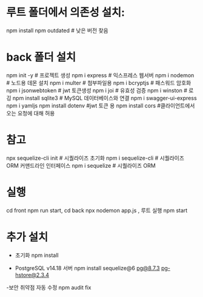# 루트 폴더에서 의존성 설치:
npm install
npm outdated # 낮은 버전 찾음

# back 폴더 설치
npm init -y # 프로젝트 생성
npm i express  # 익스프레스 웹서버
npm i nodemon  # 노드용 데몬 설치
npm i multer  # 첨부파일용
npm i bcryptjs # 패스워드 암호화
npm i jsonwebtoken # jwt 토큰생성
npm i joi # 유효성 검증
npm i winston # 로깅
npm install sqlite3 # MySQL 데이터베이스와 연결
npm i swagger-ui-express 
npm i yamljs 
npm install dotenv #jwt 토큰 용
npm install cors #클라이언트에서 오는 요청에 대해 허용

# 참고
npx sequelize-cli init  # 시퀄라이즈 초기화
npm i sequelize-cli  # 시퀄라이즈 ORM 커맨드라인 인터페이스
npm i sequelize   # 시퀄라이즈 ORM

# 실행 
cd front npm run start, cd back npx nodemon app.js , 루트 실행 npm start

# 추가 설치
- 초기화
npm install

-  PostgreSQL v14.18 서버
npm install sequelize@6 pg@8.7.3 pg-hstore@2.3.4

-보안 취약점 자동 수정
npm audit fix
